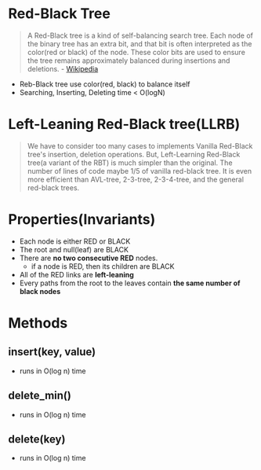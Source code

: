 # Red-Black Tree

> A Red-Black tree is a kind of self-balancing search tree. Each node of the binary tree has an extra bit, and that bit is often interpreted as the color(red or black) of the node. These color bits are used to ensure the tree remains approximately balanced during insertions and deletions. - [Wikipedia](https://en.wikipedia.org/wiki/Red%E2%80%93black_tree)

- Reb-Black tree use color(red, black) to balance itself
- Searching, Inserting, Deleting time < O(logN)

# Left-Leaning Red-Black tree(LLRB)
> We have to consider too many cases to implements Vanilla Red-Black tree's insertion, deletion operations. But, Left-Learning Red-Black tree(a variant of the RBT) is much simpler than the original. The number of lines of code maybe 1/5 of vanilla red-black tree. It is even more efficient than AVL-tree, 2-3-tree, 2-3-4-tree, and the general red-black trees.


# Properties(Invariants)
- Each node is either RED or BLACK
- The root and null(leaf) are BLACK
- There are **no two consecutive RED** nodes.
  - if a node is RED, then its children are BLACK
- All of the RED links are **left-leaning**
- Every paths from the root to the leaves contain **the same number of black nodes**


# Methods

## insert(key, value)
- runs in O(log n) time

## delete_min()
- runs in O(log n) time

## delete(key)
- runs in O(log n) time
